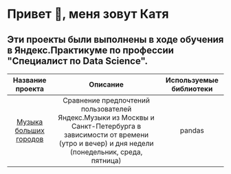# Привет 👋, меня зовут Катя

## Эти проекты были выполнены в ходе обучения в Яндекс.Практикуме по профессии "Специалист по Data Science".

| Название проекта| Описание| Используемые библиотеки |
| :------------: | :-------: |:----------------------:|
| [Музыка больших городов](https://github.com/kattylavr/lavreniuk/tree/master/first_project)| Сравнение предпочтений пользователей Яндекс.Музыки из Москвы и Санкт-Петербурга в зависимости от времени (утро и вечер) и дня недели (понедельник, среда, пятница)| pandas |
